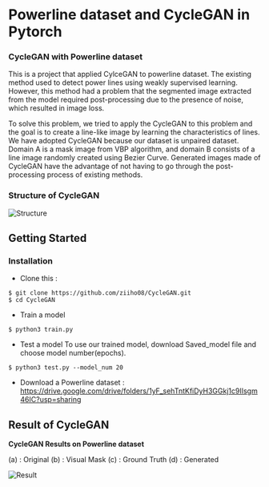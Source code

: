 # Powerline dataset and CycleGAN in Pytorch 

### CycleGAN with Powerline dataset

This is a project that applied CylceGAN to powerline dataset. The existing method used to detect power lines using weakly supervised learning.
However, this method had a problem that the segmented image extracted from the model required post-processing due to the presence of noise, which resulted in image loss. 

To solve this problem, we tried to apply the CycleGAN to this problem and the goal is to create a line-like image by learning the characteristics of lines. We have adopted CycleGAN because our dataset is unpaired dataset. Domain A is a mask image from VBP algorithm, and domain B consists of a line image randomly created using Bezier Curve. Generated images made of CycleGAN have the advantage of not having to go through the post-processing process of existing methods.

### Structure of CycleGAN
![Structure](https://user-images.githubusercontent.com/68531659/131769353-b116fe71-b5ca-4ede-8912-e0b5a19e0851.png)

## Getting Started

### Installation
- Clone this :

```
$ git clone https://github.com/ziiho08/CycleGAN.git
$ cd CycleGAN
```

- Train a model
```
$ python3 train.py
```
- Test a model
To use our trained model, download Saved_model file and choose model number(epochs).
```
$ python3 test.py --model_num 20
```

- Download a Powerline dataset : https://drive.google.com/drive/folders/1yF_sehTntKfiDyH3GGkj1c9IIsgm46IC?usp=sharing

## Result of CycleGAN
**CycleGAN Results on Powerline dataset**

(a) : Original 
(b) : Visual Mask
(c) : Ground Truth 
(d) : Generated 


![Result](https://user-images.githubusercontent.com/68531659/131627234-9695f4f6-354c-4cdd-a177-f9f0f0841915.png)


